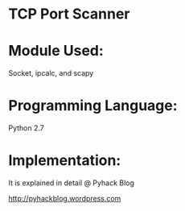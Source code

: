 # TCP Port Scanner

# Module Used:

Socket, ipcalc, and scapy


# Programming Language:

Python 2.7


# Implementation:

It is explained in detail @ Pyhack Blog

http://pyhackblog.wordpress.com
